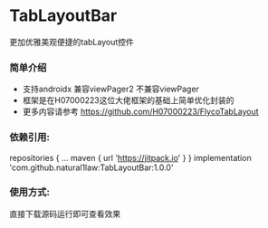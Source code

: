 # TabLayoutBar
更加优雅美观便捷的tabLayout控件

### 简单介绍
  * 支持androidx 兼容viewPager2 不兼容viewPager
  * 框架是在H07000223这位大佬框架的基础上简单优化封装的
  * 更多内容请参考 https://github.com/H07000223/FlycoTabLayout
  
### 依赖引用:
repositories {
	  ...
	  maven { url 'https://jitpack.io' }
}
implementation 'com.github.natural1law:TabLayoutBar:1.0.0'

### 使用方式:
  直接下载源码运行即可查看效果
